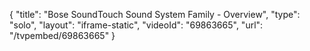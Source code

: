 {
    "title": "Bose SoundTouch Sound System Family - Overview",
    "type": "solo",
    "layout": "iframe-static",
    "videoId": "69863665",
    "url": "\/tvpembed\/69863665"
}